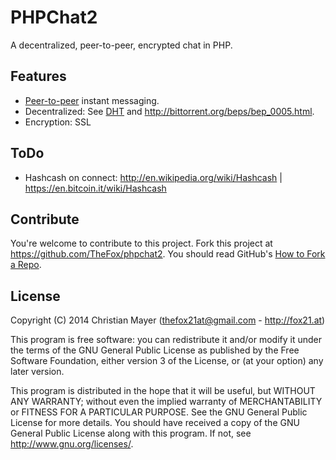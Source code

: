 # PHPChat2
A decentralized, peer-to-peer, encrypted chat in PHP.

## Features
- [Peer-to-peer](http://en.wikipedia.org/wiki/Peer-to-peer) instant messaging.
- Decentralized: See [DHT](http://en.wikipedia.org/wiki/Distributed_hash_table) and <http://bittorrent.org/beps/bep_0005.html>.
- Encryption: SSL

## ToDo
- Hashcash on connect: <http://en.wikipedia.org/wiki/Hashcash> | <https://en.bitcoin.it/wiki/Hashcash>

## Contribute
You're welcome to contribute to this project. Fork this project at <https://github.com/TheFox/phpchat2>. You should read GitHub's [How to Fork a Repo](https://help.github.com/articles/fork-a-repo).

## License
Copyright (C) 2014 Christian Mayer (<thefox21at@gmail.com> - <http://fox21.at>)

This program is free software: you can redistribute it and/or modify it under the terms of the GNU General Public License as published by the Free Software Foundation, either version 3 of the License, or (at your option) any later version.

This program is distributed in the hope that it will be useful, but WITHOUT ANY WARRANTY; without even the implied warranty of MERCHANTABILITY or FITNESS FOR A PARTICULAR PURPOSE. See the GNU General Public License for more details. You should have received a copy of the GNU General Public License along with this program. If not, see <http://www.gnu.org/licenses/>.
